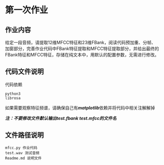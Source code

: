 # 第一次作业
## 作业内容
给定一段音频，请提取12维MFCC特征和23维FBank，阅读代码预加重、分帧、加窗部分，完善作业代码中FBank特征提取和MFCC特征提取部分，并给出最终的FBank特征和MFCC特征，存储在纯文本中，用默认的配置参数，无需进行修改。
## 代码文件说明
代码依赖

    python3
    librosa
如果需要观察特征频谱，请确保自己有***matplotlib***依赖并将代码中相关注解解掉

***注：不要修改文件默认输出test.fbank test.mfcc的文件名***
## 文件路径说明
    mfcc.py 作业代码
    test.wav 测试音频
    Readme.md 说明文件
